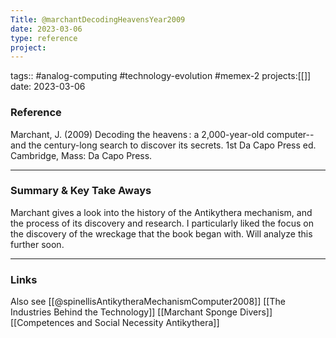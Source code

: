 ```yaml
---
Title: @marchantDecodingHeavensYear2009
date: 2023-03-06
type: reference
project:
---
```


tags:: #analog-computing #technology-evolution #memex-2 
projects:[[]]
date: 2023-03-06

### Reference 

  Marchant, J. (2009) Decoding the heavens : a 2,000-year-old computer--and the century-long search to discover its secrets. 1st Da Capo Press ed. Cambridge, Mass: Da Capo Press.

---

### Summary & Key Take Aways

Marchant gives a look into the history of the Antikythera mechanism, and the process of its discovery and research. I particularly liked the focus on the discovery of the wreckage that the book began with. Will analyze this further soon.

--- 

### Links
Also see
[[@spinellisAntikytheraMechanismComputer2008]]
[[The Industries Behind the Technology]]
[[Marchant Sponge Divers]]
[[Competences and Social Necessity Antikythera]]